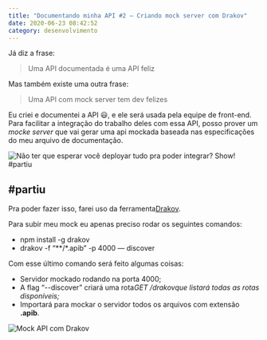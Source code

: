 ```yaml
---
title: "Documentando minha API #2 — Criando mock server com Drakov"
date: 2020-06-23 08:42:52
category: desenvolvimento
---
```

Já diz a frase:

> Uma API documentada é uma API feliz

Mas também existe uma outra frase:

> Uma API com mock server tem dev felizes

Eu criei e documentei a API 😃, e ele será usada pela equipe de front-end. Para facilitar a integração do trabalho deles com essa API, posso prover um *mocke server* que vai gerar uma api mockada baseada nas especificações do meu arquivo de documentação.

![Não ter que esperar você deployar tudo pra poder integrar? Show! #partiu](assets/img/0_v15ujwdq_rno4kej.gif "Não ter que esperar você deployar tudo pra poder integrar? Show! #partiu")

## \#partiu

Pra poder fazer isso, farei uso da ferramenta[Drakov](https://github.com/Aconex/drakov).

Para subir meu mock eu apenas preciso rodar os seguintes comandos:

* npm install -g drakov
* drakov -f “\*\*/*.apib” -p 4000 — discover

Com esse último comando será feito algumas coisas:

* Servidor mockado rodando na porta 4000;
* A flag “--discover” criará uma rota*GET /drakovque listará todas as rotas disponíveis;*
* Importará para mockar o servidor todos os arquivos com extensão **.apib**.

![Mock API com Drakov](assets/img/1_jed7mr9w1-f5ocyecfd4xw.png "Mock API com Drakov")